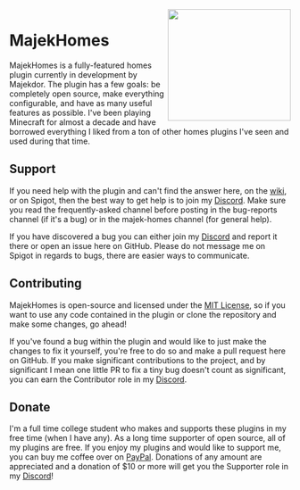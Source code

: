 <img align="right" src="https://github.com/Majekdor/MajekHomes/blob/master/majekhomes.png?raw=true" height="200" width="220">

# MajekHomes

MajekHomes is a fully-featured homes plugin currently in development by Majekdor. The plugin has a few goals: be 
completely open source, make everything configurable, and have as many useful features as possible. I've been playing
Minecraft for almost a decade and have borrowed everything I liked from a ton of other homes plugins I've seen and
used during that time.

## Support

If you need help with the plugin and can't find the answer here, on the [wiki](https://github.com/Majekdor/MajekHomes/wiki), or on Spigot, then the best way to get help is to join my [Discord](https://discord.gg/CGgvDUz). Make sure you read the frequently-asked channel before posting in the bug-reports channel (if it's a bug) or in the majek-homes channel (for general help).

If you have discovered a bug you can either join my [Discord](https://discord.gg/CGgvDUz) and report it there or open an issue here on GitHub. Please do not message me on Spigot in regards to bugs, there are easier ways to communicate.


## Contributing

MajekHomes is open-source and licensed under the [MIT License](https://github.com/Majekdor/MajekHomes/blob/main/LICENSE), so if you want to use any code contained in the plugin or clone the repository and make some changes, go ahead!

If you've found a bug within the plugin and would like to just make the changes to fix it yourself, you're free to do so and make a pull request here on GitHub. If you make significant contributions to the project, and by significant I mean one little PR to fix a tiny bug doesn't count as significant, you can earn the Contributor role in my [Discord](https://discord.gg/CGgvDUz).


## Donate

I'm a full time college student who makes and supports these plugins in my free time (when I have any). As a long time supporter of open source, all of my plugins are free. If you enjoy my plugins and would like to support me, you can buy me coffee over on  [PayPal](https://paypal.com/paypalme/majekdor). Donations of any amount are appreciated and a donation of $10 or more will get you the Supporter role in my [Discord](https://discord.gg/CGgvDUz)!
